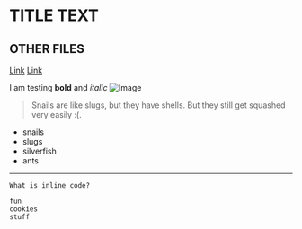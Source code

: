 # TITLE TEXT
## OTHER FILES
[Link](https://ebayraktaroglu.github.io/cse15l-lab-reports/something.html)
[Link](https://ebayraktaroglu.github.io/cse15l-lab-reports/b.html)

I am testing **bold** and *italic*
![Image](https://www.google.com/url?sa=i&url=https%3A%2F%2Ftorange.biz%2Fsnail-horns-27500&psig=AOvVaw2qieuE7LXucfzJhWjSb1cR&ust=1642113548287000&source=images&cd=vfe&ved=0CAsQjRxqFwoTCOj1zuejrfUCFQAAAAAdAAAAABAE)
> Snails are like slugs, but they have shells. But they still get squashed very easily :(.

* snails
* slugs
* silverfish
* ants
---
`What is inline code?`
```
fun
cookies
stuff
```
